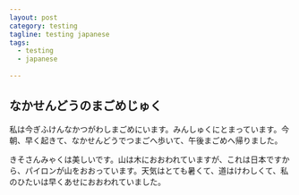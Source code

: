 ```yaml
---
layout: post
category: testing
tagline: testing japanese
tags: 
  - testing
  - japanese
  
---
```


## なかせんどうのまごめじゅく

私は今ぎふけんなかつがわしまごめにいます。みんしゅくにとまっています。今朝、早く起きて、なかせんどうでつまごへ歩いて、午後まごめへ帰りました。

きそさんみゃくは美しいです。山は木におおわれていますが、これは日本ですから、パイロンが山をおおっています。天気はとても暑くて、道はけわしくて、私のひたいは早くあせにおおわれていました。
